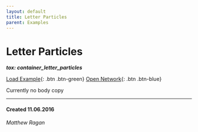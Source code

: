 ```yaml
---
layout: default
title: Letter Particles
parent: Examples
---
```


# Letter Particles
***tox: container_letter_particles***  

[Load Example](?remoteTox=https://github.com/raganmd/touchdesigner-community-examples-code/blob/main/tox/container_letter_particles.tox?raw=true){: .btn .btn-green} [Open Network](?openNetwork=True){: .btn .btn-blue}

Currently no body copy

---
#### Created 11.06.2016
*Matthew Ragan*